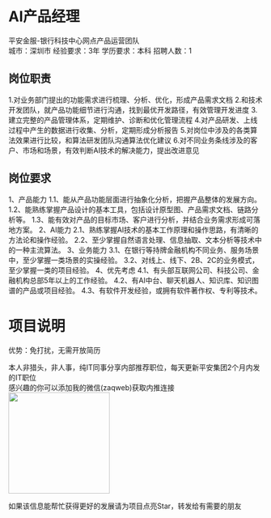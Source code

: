 # AI产品经理
平安金服-银行科技中心网点产品运营团队  
城市：深圳市 经验要求：3年 学历要求：本科  招聘人数：1

## 岗位职责
1.对业务部门提出的功能需求进行梳理、分析、优化，形成产品需求文档
   2.和技术开发团队，就产品功能细节进行沟通，找到最优开发路径，有效管理开发进度
   3.建立完整的产品管理体系，定期维护、诊断和优化管理流程
   4.对产品研发、上线过程中产生的数据进行收集、分析，定期形成分析报告
   5.对岗位中涉及的各类算法效果进行比较，和算法研发团队沟通算法优化建议
   6.对不同业务条线涉及的客户、市场和场景，有效判断AI技术的解决能力，提出改进意见

## 岗位要求
1、产品能力
   1.1、能从产品功能层面进行抽象化分析，把握产品整体的发展方向。
   1.2、能熟练掌握产品设计的基本工具，包括设计原型图、产品需求文档、链路分析等。
   1.3、能有效对产品的目标市场、客户进行分析，并结合业务需求形成可落地方案。
   2、AI能力
   2.1、熟练掌握AI技术的基本工作原理和操作思路，有清晰的方法论和操作经验。
   2.2、至少掌握自然语言处理、信息抽取、文本分析等技术中的一种主流算法。
   3、业务能力
   3.1、在银行等持牌金融机构不同业务、服务场景中，至少掌握一类场景的实操经验。
   3.2、对线上、线下、2B、2C的业务模式，至少掌握一类的项目经验。
   4、优先考虑
   4.1、有头部互联网公司、科技公司、金融机构总部5年以上的工作经验。
   4.2、有AI中台、聊天机器人、知识库、知识图谱的产品或项目经验。
   4.3、有软件开发经验，或拥有软件著作权、专利等技术。

# 项目说明

优势：免打扰，无需开放简历

本人非猎头，非人事，纯IT同事分享内部推荐职位，每天更新平安集团2个月内发的IT职位  
感兴趣的你可以添加我的微信(zaqweb)获取内推连接  
<img src="https://github.com/zaqweb/PA-IT-JOBS/blob/master/WechatICode.jpeg"  height="200" width="200">

如果该信息能帮忙获得更好的发展请为项目点亮Star，转发给有需要的朋友




